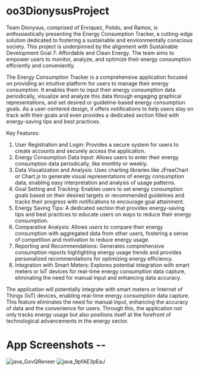 # oo3DionysusProject

Team Dionysus, comprised of Enriquez, Polido, and Ramos, is enthusiastically presenting the Energy Consumption Tracker, a cutting-edge solution dedicated to fostering a sustainable and environmentally conscious society. This project is underpinned by the alignment with Sustainable Development Goal 7: Affordable and Clean Energy. The team aims to empower users to monitor, analyze, and optimize their energy consumption efficiently and conveniently.

The Energy Consumption Tracker is a comprehensive application focused on providing an intuitive platform for users to manage their energy consumption. It enables them to input their energy consumption data periodically, visualize and analyze this data through engaging graphical representations, and set desired or guideline-based energy consumption goals. As a user-centered design, it offers notifications to help users stay on track with their goals and even provides a dedicated section filled with energy-saving tips and best practices.

Key Features:
1. User Registration and Login: Provides a secure system for users to create accounts and securely access the application.
2. Energy Consumption Data Input: Allows users to enter their energy consumption data periodically, like monthly or weekly.
3. Data Visualization and Analysis: Uses charting libraries like JFreeChart or Chart.js to generate visual representations of energy consumption data, enabling easy interpretation and analysis of usage patterns.
4. Goal Setting and Tracking: Enables users to set energy consumption goals based on their desired targets or recommended guidelines and tracks their progress with notifications to encourage goal attainment.
5. Energy Saving Tips: A dedicated section that provides energy-saving tips and best practices to educate users on ways to reduce their energy consumption.
6. Comparative Analysis: Allows users to compare their energy consumption with aggregated data from other users, fostering a sense of competition and motivation to reduce energy usage.
7. Reporting and Recommendations: Generates comprehensive consumption reports highlighting energy usage trends and provides personalized recommendations for optimizing energy efficiency.
8. Integration with Smart Meters: Explores potential integration with smart meters or IoT devices for real-time energy consumption data capture, eliminating the need for manual input and enhancing data accuracy.

The application will potentially integrate with smart meters or Internet of Things (IoT) devices, enabling real-time energy consumption data capture. This feature eliminates the need for manual input, enhancing the accuracy of data and the convenience for users. Through this, the application not only tracks energy usage but also positions itself at the forefront of technological advancements in the energy sector.

# App Screenshots --


![java_GxvQReneer](https://github.com/NandeKunn/oo3DionysusProject/assets/137038584/b3ebd2ce-3f45-4979-8094-80691a49d489)
![java_9pfAE3pEaJ](https://github.com/NandeKunn/oo3DionysusProject/assets/137038584/25bb5107-449f-4adf-b01b-2efcaed9c0fc)


